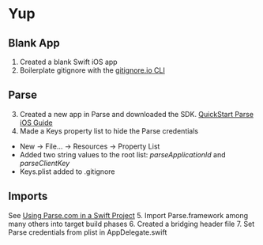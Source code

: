 Yup
========

## Blank App
1. Created a blank Swift iOS app
2. Boilerplate gitignore with the [gitignore.io CLI](http://www.gitignore.io/cli)

## Parse
3. Created a new app in Parse and downloaded the SDK. [QuickStart Parse iOS Guide](https://www.parse.com/apps/quickstart?#parse_data/mobile/ios/native/existing)
4. Made a Keys property list to hide the Parse credentials
* New -> File... -> Resources -> Property List
* Added two string values to the root list: _parseApplicationId_ and _parseClientKey_
* Keys.plist added to .gitignore

## Imports
See [Using Parse.com in a Swift Project](http://www.bradheintz.com/ios/2014/06/10/tutorial-using-parse-com-in-a-swift-project/)
5. Import Parse.framework among many others into target build phases
6. Created a bridging header file
7. Set Parse credentials from plist in AppDelegate.swift

